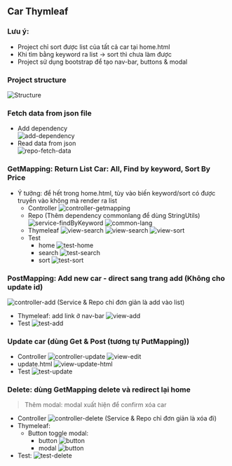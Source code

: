 ## Car Thymleaf
### Lưu ý: 
- Project chỉ sort được list của tất cả car tại home.html
- Khi tìm bằng keyword ra list -> sort thì chưa làm được
- Project sử dụng bootstrap để tạo nav-bar, buttons & modal
### Project structure
![Structure](screenshots/structure.png)
### Fetch data from json file
- Add dependency\
![add-dependency](screenshots/json-dependency.png)
- Read data from json\
![repo-fetch-data](screenshots/repo-fetch-data-json.png)
### GetMapping: Return List Car: All, Find by keyword, Sort By Price
- Ý tưởng: để hết trong home.html, tùy vào biến keyword/sort có được truyền vào không mà render ra list
  - Controller
![controller-getmapping](screenshots/controller-get-mapping-home.png)
  - Repo (Thêm dependency commonlang để dùng StringUtils)
![service-findByKeyword](screenshots/repo-find-keyword.png)
![common-lang](screenshots/common-lang.png)
  - Thymeleaf
![view-search](screenshots/view-list.png)
![view-search](screenshots/view-search.png)
![view-sort](screenshots/view-sort.png)
  - Test
    - home
  ![test-home](screenshots/test-home.png)
    - search
  ![test-search](screenshots/test-search.png)
    - sort
  ![test-sort](screenshots/test-sort.png)
  
### PostMapping: Add new car - direct sang trang add (Không cho update id)
![controller-add](screenshots/controller-add.png)
    (Service & Repo chỉ đơn giản là add vào list)
  - Thymeleaf: add link ở nav-bar
![view-add](screenshots/view-add.png)
  - Test
    ![test-add](screenshots/test-add.png)
### Update car (dùng Get & Post (tương tự PutMapping))
- Controller
![controller-update](screenshots/controller-edit.png)
![view-edit](screenshots/view-edit.png)
- update.html
![view-update-html](screenshots/update-html.png)
- Test
![test-update](screenshots/test-edit.png)
### Delete: dùng GetMapping delete và redirect lại home
> Thêm modal: modal xuất hiện để confirm xóa car
- Controller
![controller-delete](screenshots/controller-delete.png)
  (Service & Repo chỉ đơn giản là xóa đi)
- Thymeleaf:
  - Button toggle modal:
    - button
  ![button](screenshots/view-button.png)
    - modal
  ![button](screenshots/view-modal.png)
- Test: 
![test-delete](screenshots/test-delete.png)
